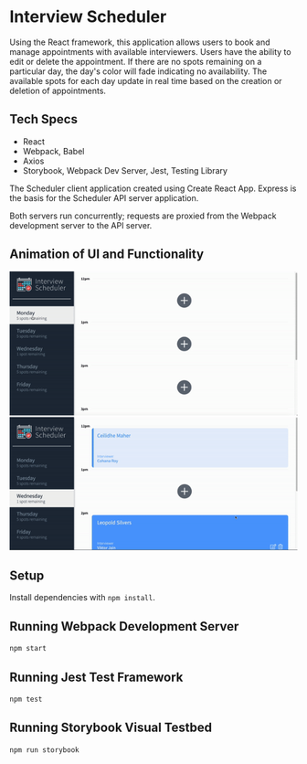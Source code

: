 # Interview Scheduler

Using the React framework, this application allows users to book and manage appointments with available interviewers. Users have the ability to edit or delete the appointment. If there are no spots remaining on a particular day, the day's color will fade indicating no availability. The available spots for each day update in real time based on the creation or deletion of appointments. 

## Tech Specs
- React
- Webpack, Babel
- Axios
- Storybook, Webpack Dev Server, Jest, Testing Library

The Scheduler client application created using Create React App. Express is the basis for the Scheduler API server application.

Both servers run concurrently; requests are proxied from the Webpack development server to the API server.

## Animation of UI and Functionality
!["Interview Scheduler UI"](https://github.com/cmaher15/Interview-Scheduler/blob/master/project_photos/SchedulerClip1.gif)
!["Interview Scheduler Error Message"](https://github.com/cmaher15/Interview-Scheduler/blob/master/project_photos/SchedulerClip3.gif)


## Setup

Install dependencies with `npm install`.

## Running Webpack Development Server

```sh
npm start
```

## Running Jest Test Framework

```sh
npm test
```

## Running Storybook Visual Testbed

```sh
npm run storybook
```
